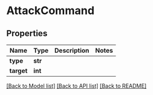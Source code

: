 # AttackCommand

## Properties
Name | Type | Description | Notes
------------ | ------------- | ------------- | -------------
**type** | **str** |  | 
**target** | **int** |  | 

[[Back to Model list]](../README.md#documentation-for-models) [[Back to API list]](../README.md#documentation-for-api-endpoints) [[Back to README]](../README.md)

